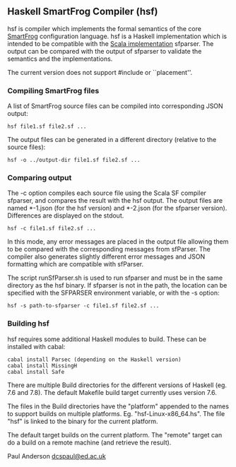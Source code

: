 ## Haskell SmartFrog Compiler (hsf)

hsf is compiler which implements the formal semantics of the core [SmartFrog](http://smartfrog.org) configuration language. hsf is a Haskell implementation which is intended to be compatible with the [Scala implementation](https://github.com/herry13/smartfrog-lang/blob/master/README.md) sfparser. The output can be compared with the output of sfparser to validate the semantics and the implementations.

The current version does not support #include or ``placement''.

### Compiling SmartFrog files

A list of SmartFrog source files can be  compiled into corresponding JSON output:

	hsf file1.sf file2.sf ...
	
The output files can be generated in a different directory (relative to the source files):

	hsf -o ../output-dir file1.sf file2.sf ...

### Comparing output

The -c option compiles each source file using the Scala SF compiler sfparser, and compares the result with the hsf output. The output files are named *-1.json (for the hsf version) and *-2.json (for the sfparser version). Differences are displayed on the stdout.

	hsf -c file1.sf file2.sf ...

In this mode, any error messages are placed in the output file allowing them to be compared with the corresponding messages from sfParser. The compiler also generates slightly different error messages and JSON formatting which are compatible with sfParser. 

The script runSfParser.sh is used to run sfparser and must be in the same directory as the hsf binary. If sfparser is not in the path, the location can be specified with the SFPARSER environment variable, or with the -s option:

	hsf -s path-to-sfparser -c file1.sf file2.sf ...

### Building hsf

hsf requires some additional Haskell modules to build. These can be installed with cabal:

	cabal install Parsec (depending on the Haskell version)
	cabal install MissingH
	cabal install Safe

There are multiple Build directories for the different versions of Haskell (eg. 7.6 and 7.8).
The default Makefile build target currently uses version 7.6.

The files in the Build directories have the "platform" appended to the names to support builds
on multiple platforms. Eg. "hsf-Linux-x86_64.hs". The file "hsf" is linked to the binary for the
current platform.

The default target builds on the current platform. The "remote" target can do a build on a remote
machine (and retrieve the result). 

Paul Anderson
<dcspaul@ed.ac.uk>




